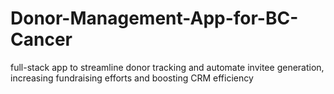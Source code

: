 # Donor-Management-App-for-BC-Cancer
full-stack app to streamline donor tracking and automate invitee generation, increasing fundraising efforts and boosting CRM efficiency

